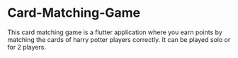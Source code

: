 # Card-Matching-Game
This card matching game is a flutter application where you earn points by matching the cards of harry potter players correctly. It can be played solo or for 2 players.
